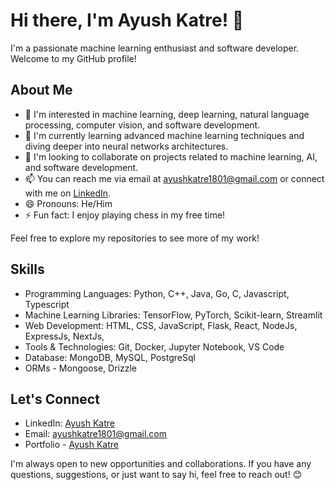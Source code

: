 # Hi there, I'm Ayush Katre! 👋

I'm a passionate machine learning enthusiast and software developer. Welcome to my GitHub profile!

## About Me

- 👀 I'm interested in machine learning, deep learning, natural language processing, computer vision, and software development.
- 🌱 I'm currently learning advanced machine learning techniques and diving deeper into neural networks architectures.
- 💞️ I'm looking to collaborate on projects related to machine learning, AI, and software development.
- 📫 You can reach me via email at [ayushkatre1801@gmail.com](mailto:ayushkatre1801@gmail.com) or connect with me on [LinkedIn](https://www.linkedin.com/in/ayush-katre-2142262a3/).
- 😄 Pronouns: He/Him
- ⚡ Fun fact: I enjoy playing chess in my free time!
  
Feel free to explore my repositories to see more of my work!

## Skills

- Programming Languages: Python, C++, Java, Go, C, Javascript, Typescript
- Machine Learning Libraries: TensorFlow, PyTorch, Scikit-learn, Streamlit
- Web Development: HTML, CSS, JavaScript, Flask, React, NodeJs, ExpressJs, NextJs, 
- Tools & Technologies: Git, Docker, Jupyter Notebook, VS Code
- Database: MongoDB, MySQL, PostgreSql
- ORMs - Mongoose, Drizzle

## Let's Connect

- LinkedIn: [Ayush Katre](https://www.linkedin.com/in/ayush-katre-2142262a3/)
- Email: ayushkatre1801@gmail.com
- Portfolio - [Ayush Katre](https://ayushkatreportfolio.vercel.app)

I'm always open to new opportunities and collaborations. If you have any questions, suggestions, or just want to say hi, feel free to reach out! 😊
